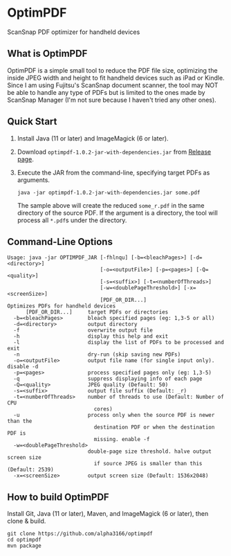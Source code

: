 # OptimPDF

ScanSnap PDF optimizer for handheld devices

## What is OptimPDF

OptimPDF is a simple small tool to reduce the PDF file size, optimizing the inside JPEG width and height to fit handheld devices such as iPad or Kindle. Since I am using Fujitsu's ScanSnap document scanner, the tool may NOT be able to handle any type of PDFs but is limited to the ones made by ScanSnap Manager (I'm not sure because I haven't tried any other ones).

## Quick Start

1. Install Java (11 or later) and ImageMagick (6 or later).

2. Download `optimpdf-1.0.2-jar-with-dependencies.jar` from [Release page](https://github.com/alpha3166/optimpdf/releases).

3. Execute the JAR from the command-line, specifying target PDFs as arguments.

       java -jar optimpdf-1.0.2-jar-with-dependencies.jar some.pdf

   The sample above will create the reduced `some_r.pdf` in the same directory of the source PDF. If the argument is a directory, the tool will process all `*.pdf`s under the directory.

## Command-Line Options

    Usage: java -jar OPTIMPDF_JAR [-fhlnqu] [-b=<bleachPages>] [-d=<directory>]
                                  [-o=<outputFile>] [-p=<pages>] [-Q=<quality>]
                                  [-s=<suffix>] [-t=<numberOfThreads>]
                                  [-w=<doublePageThreshold>] [-x=<screenSize>]
                                  [PDF_OR_DIR...]
    Optimizes PDFs for handheld devices
          [PDF_OR_DIR...]     target PDFs or directories
      -b=<bleachPages>        bleach specified pages (eg: 1,3-5 or all)
      -d=<directory>          output directory
      -f                      overwrite output file
      -h                      display this help and exit
      -l                      display the list of PDFs to be processed and exit
      -n                      dry-run (skip saving new PDFs)
      -o=<outputFile>         output file name (for single input only). disable -d
      -p=<pages>              process specified pages only (eg: 1,3-5)
      -q                      suppress displaying info of each page
      -Q=<quality>            JPEG quality (Default: 50)
      -s=<suffix>             output file suffix (Default: _r)
      -t=<numberOfThreads>    number of threads to use (Default: Number of CPU
                                cores)
      -u                      process only when the source PDF is newer than the
                                destination PDF or when the destination PDF is
                                missing. enable -f
      -w=<doublePageThreshold>
                              double-page size threshold. halve output screen size
                                if source JPEG is smaller than this (Default: 2539)
      -x=<screenSize>         output screen size (Default: 1536x2048)

## How to build OptimPDF

Install Git, Java (11 or later), Maven, and ImageMagick (6 or later), then clone & build.

    git clone https://github.com/alpha3166/optimpdf
    cd optimpdf
    mvn package
